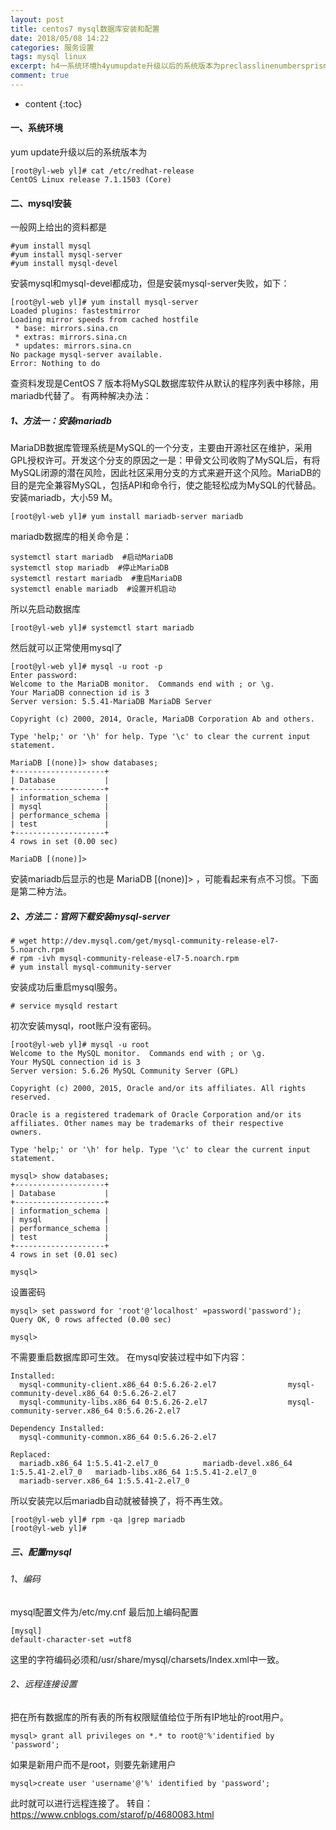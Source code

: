 ```yaml
---
layout: post
title: centos7 mysql数据库安装和配置
date: 2018/05/08 14:22
categories: 服务设置
tags: mysql linux
excerpt: h4一系统环境h4yumupdate升级以后的系统版本为preclasslinenumbersprismhighlightdatastart1codeclasslanguageshellrootylwebylcatetcredhatreleaseCentOSLinuxrelease711503Corecodepreh4二mysql安装h4一般网上给出的资料都是preclasslinenumbers
comment: true
---
```


* content
{:toc}

#### 一、系统环境

yum update升级以后的系统版本为

    
    
    [root@yl-web yl]# cat /etc/redhat-release 
    CentOS Linux release 7.1.1503 (Core) 
    

#### 二、mysql安装

一般网上给出的资料都是

    
    
    #yum install mysql
    #yum install mysql-server
    #yum install mysql-devel
    

安装mysql和mysql-devel都成功，但是安装mysql-server失败，如下：

    
    
    [root@yl-web yl]# yum install mysql-server
    Loaded plugins: fastestmirror
    Loading mirror speeds from cached hostfile
     * base: mirrors.sina.cn
     * extras: mirrors.sina.cn
     * updates: mirrors.sina.cn
    No package mysql-server available.
    Error: Nothing to do
    

查资料发现是CentOS 7 版本将MySQL数据库软件从默认的程序列表中移除，用mariadb代替了。 有两种解决办法：

##### 1、方法一：安装mariadb

MariaDB数据库管理系统是MySQL的一个分支，主要由开源社区在维护，采用GPL授权许可。开发这个分支的原因之一是：甲骨文公司收购了MySQL后，有将MySQL闭源的潜在风险，因此社区采用分支的方式来避开这个风险。MariaDB的目的是完全兼容MySQL，包括API和命令行，使之能轻松成为MySQL的代替品。
安装mariadb，大小59 M。

    
    
    [root@yl-web yl]# yum install mariadb-server mariadb 
    

mariadb数据库的相关命令是：

    
    
    systemctl start mariadb  #启动MariaDB
    systemctl stop mariadb  #停止MariaDB
    systemctl restart mariadb  #重启MariaDB
    systemctl enable mariadb  #设置开机启动
    

所以先启动数据库

    
    
    [root@yl-web yl]# systemctl start mariadb
    

然后就可以正常使用mysql了

    
    
    [root@yl-web yl]# mysql -u root -p
    Enter password: 
    Welcome to the MariaDB monitor.  Commands end with ; or \g.
    Your MariaDB connection id is 3
    Server version: 5.5.41-MariaDB MariaDB Server
    
    Copyright (c) 2000, 2014, Oracle, MariaDB Corporation Ab and others.
    
    Type 'help;' or '\h' for help. Type '\c' to clear the current input statement.
    
    MariaDB [(none)]> show databases;
    +--------------------+
    | Database           |
    +--------------------+
    | information_schema |
    | mysql              |
    | performance_schema |
    | test               |
    +--------------------+
    4 rows in set (0.00 sec)
    
    MariaDB [(none)]> 
    

安装mariadb后显示的也是 MariaDB [(none)]> ，可能看起来有点不习惯。下面是第二种方法。

##### 2、方法二：官网下载安装mysql-server

    
    
    # wget http://dev.mysql.com/get/mysql-community-release-el7-5.noarch.rpm
    # rpm -ivh mysql-community-release-el7-5.noarch.rpm
    # yum install mysql-community-server
    

安装成功后重启mysql服务。

    
    
    # service mysqld restart
    

初次安装mysql，root账户没有密码。

    
    
    [root@yl-web yl]# mysql -u root 
    Welcome to the MySQL monitor.  Commands end with ; or \g.
    Your MySQL connection id is 3
    Server version: 5.6.26 MySQL Community Server (GPL)
    
    Copyright (c) 2000, 2015, Oracle and/or its affiliates. All rights reserved.
    
    Oracle is a registered trademark of Oracle Corporation and/or its
    affiliates. Other names may be trademarks of their respective
    owners.
    
    Type 'help;' or '\h' for help. Type '\c' to clear the current input statement.
    
    mysql> show databases;
    +--------------------+
    | Database           |
    +--------------------+
    | information_schema |
    | mysql              |
    | performance_schema |
    | test               |
    +--------------------+
    4 rows in set (0.01 sec)
    
    mysql> 
    

设置密码

    
    
    mysql> set password for 'root'@'localhost' =password('password');
    Query OK, 0 rows affected (0.00 sec)
    
    mysql> 
    

不需要重启数据库即可生效。 在mysql安装过程中如下内容：

    
    
    Installed:
      mysql-community-client.x86_64 0:5.6.26-2.el7                mysql-community-devel.x86_64 0:5.6.26-2.el7                
      mysql-community-libs.x86_64 0:5.6.26-2.el7                  mysql-community-server.x86_64 0:5.6.26-2.el7               
    
    Dependency Installed:
      mysql-community-common.x86_64 0:5.6.26-2.el7                                                                            
    
    Replaced:
      mariadb.x86_64 1:5.5.41-2.el7_0          mariadb-devel.x86_64 1:5.5.41-2.el7_0   mariadb-libs.x86_64 1:5.5.41-2.el7_0  
      mariadb-server.x86_64 1:5.5.41-2.el7_0  
    

所以安装完以后mariadb自动就被替换了，将不再生效。

    
    
    [root@yl-web yl]# rpm -qa |grep mariadb
    [root@yl-web yl]# 
    

##### 三、配置mysql

###### 1、编码

mysql配置文件为/etc/my.cnf 最后加上编码配置

    
    
    [mysql]
    default-character-set =utf8
    

这里的字符编码必须和/usr/share/mysql/charsets/Index.xml中一致。

###### 2、远程连接设置

把在所有数据库的所有表的所有权限赋值给位于所有IP地址的root用户。

    
    
    mysql> grant all privileges on *.* to root@'%'identified by 'password';
    

如果是新用户而不是root，则要先新建用户

    
    
    mysql>create user 'username'@'%' identified by 'password';  
    

此时就可以进行远程连接了。 转自：https://www.cnblogs.com/starof/p/4680083.html


    
